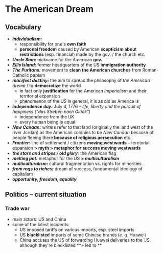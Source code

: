 # The American Dream

## Vocabulary

- ***individualism:***
	- responsibility for one's **own faith**
	- **personal freedom** caused by American **scepticism about restrictions** (esp. financial) made by the gov. / the church etc.
- ***Uncle Sam:*** nickname for the American **gov.**
- ***Ellis Island:*** former headquarters of the US **immigration authority**
- ***The Puritans:*** movement to **clean the American churches** from Roman-Catholic papism
- ***manifest destiny:*** the aim to spread the philosophy of *the American dream* / to **democratize** the world
	- in fact only **justification** for the American *imperialism* and their territorial expansion
	- phenomenon of the US in general, it is as old as America is
- ***independence day:*** July 4, 1776 – *life, liberty and the pursuit of happiness ("das Streben nach Glück")*
	- independence from the UK
	- every human being is equal
- ***New Canaan:*** writers refer to that land (originally the land west of the river Jordan) as the American colonies to be *New Canaan* because of people fleeing there **because of religious persecution** etc.
- ***Frontier:*** line of settlement / citizens **moving westwards** – territorial expansion **> myth**
	**> metaphor for success moving westwards**
- ***the stars and stripes / old glory:*** the American flag
- ***melting pot:*** metaphor for the US **> *multiculturalism***
- ***multiculturalism:*** cultural fragmentation vs. rights for minorities
- ***from rags to riches:*** dream of success, fundamental ideology of capitalism
- ***opportunity, freedom, equality***

## Politics – current situation

### Trade war
- main actors: US and China
- some of the latest incidents:
	- US imposed tariffs on various imports, esp. steel imports
	- US **blacklisted** imports of some Chinese brands (e. g. Huawei)
	- China accuses the US of forwarding Huawei deliveries to the US, although they're blacklisted **> led to **
<!--stackedit_data:
eyJoaXN0b3J5IjpbLTEzNzI4NTc0NTcsLTE2MDc0MzE4NzgsMj
EwNzIwMjk2NSwtMTk3MTg4OTg2OCwtNTE1MDM2NzQ2LC02MTUx
MTQ0OTQsLTEzODc5NDI3MTEsLTE5MjUxNTYxODYsODE4OTcwMD
M0LC0yMDI5NDM2MTk0LC03MDkwODg0MDJdfQ==
-->